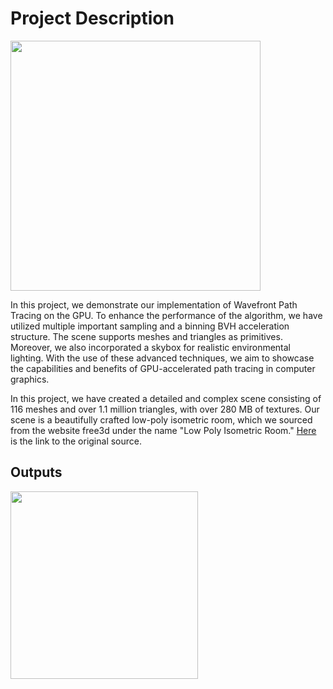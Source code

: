 
# Project Description

<img src="https://user-images.githubusercontent.com/63195210/219386804-0eb87b6e-9d52-465b-8766-9c2812b4ac93.png" width="400">


In this project, we demonstrate our implementation of Wavefront Path Tracing on the GPU. To enhance the performance of the algorithm, we have utilized multiple important sampling and a binning BVH acceleration structure. The scene supports meshes and triangles as primitives. Moreover, we also incorporated a skybox for realistic environmental lighting. With the use of these advanced techniques, we aim to showcase the capabilities and benefits of GPU-accelerated path tracing in computer graphics.

In this project, we have created a detailed and complex scene consisting of 116 meshes and over 1.1 million triangles, with over 280 MB of textures. Our scene is a beautifully crafted low-poly isometric room, which we sourced from the website free3d under the name "Low Poly Isometric Room." [Here](https://free3d.com/3d-model/low-poly-isometric-room-1-704614.html) is the link to the original source.

## Outputs
<div style="display:flex;">
  <img src="https://user-images.githubusercontent.com/63195210/219386913-e4fd324b-7444-4a55-859e-7521f03684ff.png" width="300">
</div>
